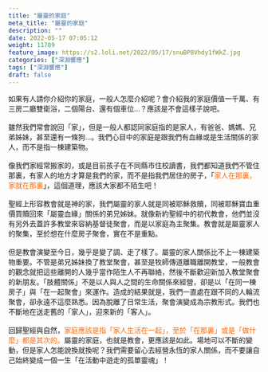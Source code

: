 ```yaml
---
title: "屬靈的家庭"
meta_title: "屬靈的家庭"
description: ""
date: 2022-05-17 07:05:12
weight: 11789
feature_image: https://s2.loli.net/2022/05/17/snuBP8Vhdy1fWkZ.jpg
categories: ["深淵響應"]
tags: ["深淵響應"]
draft: false
---
```


如果有人請你介紹你的家庭，一般人怎麼介紹呢？會介紹我的家庭價值一千萬、有三房二廳雙衛浴，二個陽台、還有個車位…？應該是不會這樣子說吧。<br />
<br />
雖然我們常會說回「家」，但是一般人都認同家庭指的是家人，有爸爸、媽媽、兄弟姊妹，甚至還有一條狗…。我們心目中的家庭是跟我們有血緣或是生活關係的家人，而不是指一棟建築物。<br />
<br />
像我們家經常搬家的，或是目前孩子在不同縣市住校讀書，我們都知道我們不管住那裏，有家人的地方才算是我們的家，而不是指我們居住的房子，「<span style="color: #ff6600;">家人在那裏，家就在那裏</span>」，這個道理，應該大家都不陌生吧！<br />
<br />
聖經上形容教會就是神的家，我們屬靈的家人就是同被耶穌救贖，同被耶穌寶血重價買贖回來「屬靈血緣」關係的弟兄姊妹。就像新約聖經中的初代教會，他們並沒有另外去蓋許多教堂來容納基督徒聚會，而是以家庭為主聚集。教會就是屬靈家人的聚集，至於想在什麼房子聚會，實在不是重點。<br />
<br />
但是教會演變至今日，幾乎是變了調、走了樣了。屬靈的家人關係比不上一棟建築物重要。不管是弟兄姊妹換了教堂聚會，甚至是牧師傳道離職離開教堂，一般教會的觀念就把這些離開的人幾乎當作陌生人不再聯絡，然後不斷歡迎新加入教堂聚會的新朋友。「肢體關係」不是以人與人之間的生命關係來經營，卻是以「在同一棟房子」與「在一起聚會」來運作。造成的結果就是，我們一直處在跟不同的人輪流聚會，卻永遠不這麼熟悉。因為脫離了日常生活，聚會演變成為宗教形式。我們也不斷地在送走舊的「家人」，迎來新的「客人」。<br />
<br />
回歸聖經與自然，<span style="color: #ff6600;">家庭應該是指「家人生活在一起」，至於「在那裏」或是「做什麼」都是其次的。</span>屬靈的家庭，也就是教會，更應該是如此。場地可以不斷的變動，但是家人怎能說換就換呢？我們需要留心去經營永恆的家人關係，而不要讓自己始終變成一個一生「在活動中遊走的孤單靈魂」！
        
